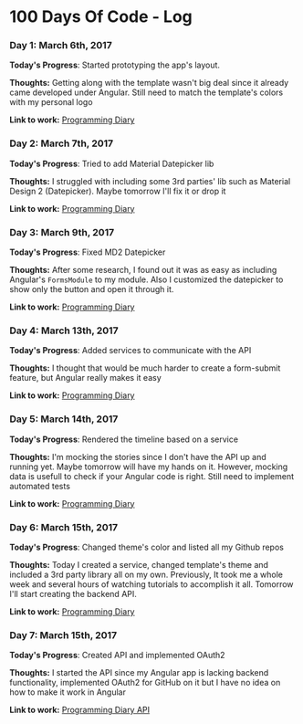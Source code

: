# 100 Days Of Code - Log

### Day 1: March 6th, 2017

**Today's Progress**: Started prototyping the app's layout.

**Thoughts:** Getting along with the template wasn't big deal since it already came developed under Angular. Still need to match the template's colors with my personal logo

**Link to work:** [Programming Diary](https://github.com/rasouza/diary)

### Day 2: March 7th, 2017

**Today's Progress**: Tried to add Material Datepicker lib

**Thoughts:** I struggled with including some 3rd parties' lib such as Material Design 2 (Datepicker). Maybe tomorrow I'll fix it or drop it

**Link to work:** [Programming Diary](https://github.com/rasouza/diary)

### Day 3: March 9th, 2017

**Today's Progress**: Fixed MD2 Datepicker

**Thoughts:** After some research, I found out it was as easy as including Angular's `FormsModule` to my module. Also I customized the datepicker to show only the button and open it through it.

**Link to work:** [Programming Diary](https://github.com/rasouza/diary)

### Day 4: March 13th, 2017

**Today's Progress**: Added services to communicate with the API

**Thoughts:** I thought that would be much harder to create a form-submit feature, but Angular really makes it easy

**Link to work:** [Programming Diary](https://github.com/rasouza/diary)

### Day 5: March 14th, 2017

**Today's Progress**: Rendered the timeline based on a service

**Thoughts:** I'm mocking the stories since I don't have the API up and running yet. Maybe tomorrow will have my hands on it. However, mocking data is usefull to check if your Angular code is right. Still need to implement automated tests

**Link to work:** [Programming Diary](https://github.com/rasouza/diary)

### Day 6: March 15th, 2017

**Today's Progress**: Changed theme's color and listed all my Github repos

**Thoughts:** Today I created a service, changed template's theme and included a 3rd party library all on my own. Previously, It took me a whole week and several hours of watching tutorials to accomplish it all. Tomorrow I'll start creating the backend API.

**Link to work:** [Programming Diary](https://github.com/rasouza/diary)

### Day 7: March 15th, 2017

**Today's Progress**: Created API and implemented OAuth2

**Thoughts:** I started the API since my Angular app is lacking backend functionality, implemented OAuth2 for GitHub on it but I have no idea on how to make it work in Angular

**Link to work:** [Programming Diary API](https://github.com/rasouza/diary-api-php)
